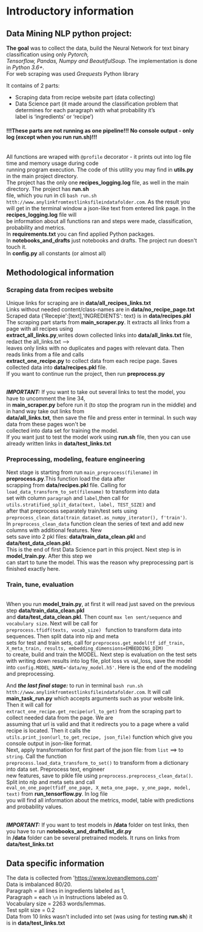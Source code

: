 # **Introductory information**

## Data Mining NLP python project:
**The goal** was to collect the data, build the Neural Network for text binary classification using only _Pytorch, 
<br>Tensorflow, Pandas, Numpy and BeautifulSoup_. The implementation is done in _Python 3.6+._ 
<br>For web scraping was used _Grequests_ Python library

It contains of 2 parts: 
- Scraping data from recipe website part (data collecting)
- Data Science part (it made around the classification problem that determines for each paragraph with what probability it’s 
  <br>label is ‘ingredients’ or ‘recipe’)
#### !!!These parts are not running as one pipeline!!! No console output - only log (except when you run run.sh)!!!

<br>All functions are wraped with `@profile` decorator - it prints out into log file time and memory usage during code 
<br>running program execution. The code of this utility you may find in **utils.py** in the main project directory.
<br>The project has the only one **recipes_logging.log** file, as well in the main directory. The project has **run.sh**
<br>file, which you run in cli  `bash run.sh htth://www.anylinkfromtestlinksfileindatafolder.com`. As the result you 
<br>will get  in the terminal window a json-like text from entered link page. In the **recipes_logging.log** file will 
<br>be information about all functions ran and steps were made, classification, probability and metrics. 
<br>In **requirements.txt** you can find applied Python packages.
<br>In **notebooks_and_drafts** just notebooks and drafts. The project run doesn't touch it.
<br>In **config.py** all constants (or almost all)
## Methodological information
### **Scraping data from recipes website**

Unique links for scraping are in **data/all_recipes_links.txt**
<br>Links without needed content/class-names are in **data/no_recipe_page.txt**
<br>Scraped data {'Recepie':[text],'INGREDIENTS': text} is in **data/recipes.pkl**
<br>The scraping part starts from **main_scraper.py**. It extracts all links from a page with all recipes using 
<br>**extract_all_links.py**,writes down collected links into **data/all_links.txt** file, redact the all_links.txt --> 
<br>leaves only links with no duplicates and pages with relevant data. Then reads links from a file and calls 
<br>**extract_one_recipe.py** to collect data from each recipe page. Saves collected data into **data/recipes.pkl** file.
<br> If you want to continue run the project, then run **preprocess.py**

<br>_**IMPORTANT:**_ If you want to take out several links to test the model, you have to uncomment the line 34, 
<br> in **main_scraper.py** before run it (to stop the program run in the middle) and in hand way take out links from 
<br> **data/all_links.txt**, then save the file and press enter in terminal. In such way data from these pages won't be 
<br>collected into data set for training the model.
<br>If you want just to test the model work using **run.sh** file, then you can use already written links in **data/test_links.txt**
### **Preprocessing, modeling, feature engineering**
Next stage is starting from run `main_preprocess(filename)` in **preprocess.py**.This function load the data after 
<br>scrapping from **data/recipes.pkl** file. Calling for `load_data_transform_to_set(filename)` to transform into data 
<br>set with column `paragraph` and `label`,then call for `utils.stratified_split_data(text, label, TEST_SIZE)` and 
<br>after that preprocess separately train/test sets using `preprocess_clean_data(train_dataset.as_numpy_iterator(), f'train')`.
<br>In  `preprocess_clean_data` function clean the series of text and add new columns with additional features. New 
<br>sets save into 2 pkl files: **data/train_data_clean.pkl** and **data/test_data_clean.pkl**.
<br>This is the end of first Data Science part in this project. Next step is in **model_train.py**. After this step we 
<br>can start to tune the model. This was the reason why preprocessing part is finished exactly here.

### **Train, tune, evaluation**
<br>When you run **model_train.py**, at first it will read  just saved on the previous step **data/train_data_clean.pkl** 
<br>and **data/test_data_clean.pkl**. Then count `max len sent/sequence` and `vocabulary size`. Next will be call for 
<br>`preprocess.tfidf(texts, vocab_size) ` function to transform data into sequences. Then split data into nlp and meta 
<br>sets for test and train sets, call for
        `preprocess.get_model(tf_idf_train, X_meta_train, results, embedding_dimensions=EMBEDDING_DIM)`
<br> to create, build and train the MODEL. Next step is evaluation on the test sets with writing down results into log 
file, plot loss vs val_loss, save the model into `config.MODEL_NAME='data/my_model.h5'`. Here is the end of the modeling
<br>and preprocessing.

And **_the last final stage:_** to run in terminal `bash run.sh htth://www.anylinkfromtestlinksfileindatafolder.com`. 
It will call **main_task_run.py** which accepts arguments such as your website link. Then it will call for 
<br>`extract_one_recipe.get_recipe(url_to_get)` from the scraping part to collect needed data from the page. We are
<br>assuming  that url is valid and that it redirects you to a page where a valid recipe is located. Then it calls the 
<br>`utils.print_json(url_to_get_recipe, json_file)` function which give you console output in json-like format.
<br>Next, apply transformation for first part of the json file: from `list` ==> to `string`. Call the function 
<br>`preprocess.load_data_transform_to_set()` to transform from a dictionary into data set. Preprocess text, engineer 
<br> new features, save to pikle file using `preprocess.preprocess_clean_data()`. Split into nlp and meta sets and call
<br> `eval_on_one_page(tfidf_one_page, X_meta_one_page, y_one_page, model, text)` from **run_tensorflow.py**. In log file
<br> you will find all information about the metrics, model, table with predictions and probability values.

<br>_**IMPORTANT:**_ If you want to test models in **/data** folder on test links, then you have to run **notebooks_and_drafts/list_dir.py**
<br> In **/data** folder can be several pretrained models. It runs on links from **data/test_links.txt**

## Data specific information

The data is collected from 'https://www.loveandlemons.com'
<br>Data is imbalanced 80/20. 
<br>Paragraph = all lines in ingredients labeled as 1, 
<br>Paragraph = each `\n` in Instructions labeled as 0.
<br>Vocabulary size = 2263 words/lemmas. 
<br>Test split size = 0.2
<br>Data from 10 links wasn't included into set (was using for testing **run.sh**) it is in **data/test_links.txt**